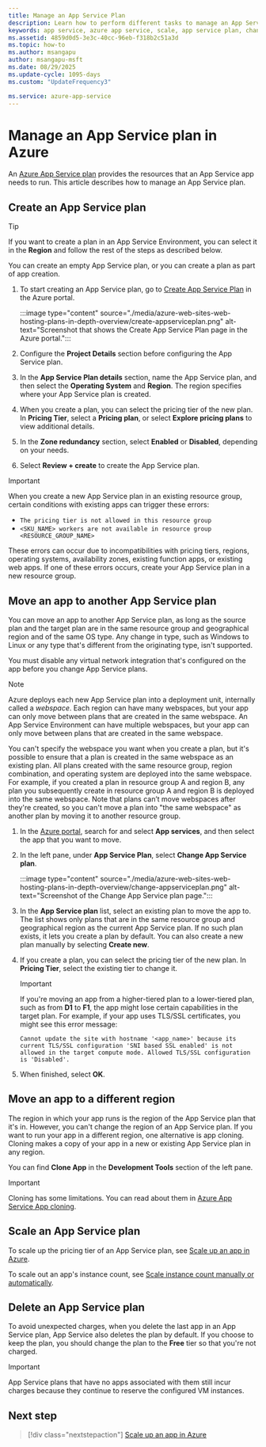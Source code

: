 ```yaml
---
title: Manage an App Service Plan
description: Learn how to perform different tasks to manage an App Service plan, such as create, move, scale, and delete.
keywords: app service, azure app service, scale, app service plan, change, create, manage, management
ms.assetid: 4859d0d5-3e3c-40cc-96eb-f318b2c51a3d
ms.topic: how-to
ms.author: msangapu
author: msangapu-msft
ms.date: 08/29/2025
ms.update-cycle: 1095-days
ms.custom: "UpdateFrequency3"

ms.service: azure-app-service
---
```

# Manage an App Service plan in Azure

An [Azure App Service plan](overview-hosting-plans.md) provides the resources that an App Service app needs to run. This article describes how to manage an App Service plan.

## Create an App Service plan

> [!TIP]
> If you want to create a plan in an App Service Environment, you can select it in the **Region** and follow the rest of the steps as described below.

You can create an empty App Service plan, or you can create a plan as part of app creation.

1. To start creating an App Service plan, go to [Create App Service Plan](https://ms.portal.azure.com/#create/Microsoft.AppServicePlanCreate) in the Azure portal.

   :::image type="content" source="./media/azure-web-sites-web-hosting-plans-in-depth-overview/create-appserviceplan.png" alt-text="Screenshot that shows the Create App Service Plan page in the Azure portal.":::

1. Configure the **Project Details** section before configuring the App Service plan. 
  
1. In the **App Service Plan details** section, name the App Service plan, and then select the **Operating System** and **Region**. The region specifies where your App Service plan is created.

1. When you create a plan, you can select the pricing tier of the new plan. In **Pricing Tier**, select a **Pricing plan**, or select **Explore pricing plans** to view additional details. 

1. In the **Zone redundancy** section, select **Enabled** or **Disabled**, depending on your needs.

1. Select **Review + create** to create the App Service plan.

> [!IMPORTANT]
> When you create a new App Service plan in an existing resource group, certain conditions with existing apps can trigger these errors:
> - `The pricing tier is not allowed in this resource group`
> - `<SKU_NAME> workers are not available in resource group <RESOURCE_GROUP_NAME>`
> 
> These errors can occur due to incompatibilities with pricing tiers, regions, operating systems, availability zones, existing function apps, or existing web apps. If one of these errors occurs, create your App Service plan in a new resource group.
>


<a name="move"></a>

## Move an app to another App Service plan

You can move an app to another App Service plan, as long as the source plan and the target plan are in the same resource group and geographical region and of the same OS type. Any change in type, such as Windows to Linux or any type that's different from the originating type, isn't supported. 

You must disable any virtual network integration that's configured on the app before you change App Service plans. 


> [!NOTE]
> Azure deploys each new App Service plan into a deployment unit, internally called a *webspace*. Each region can have many webspaces, but your app can only move between plans that are created in the same webspace. An App Service Environment can have multiple webspaces, but your app can only move between plans that are created in the same webspace.
>
> You can't specify the webspace you want when you create a plan, but it's possible to ensure that a plan is created in the same webspace as an existing plan. All plans created with the same resource group, region combination, and operating system are deployed into the same webspace. For example, if you created a plan in resource group A and region B, any plan you subsequently create in resource group A and region B is deployed into the same webspace. Note that plans can’t move webspaces after they're created, so you can't move a plan into "the same webspace" as another plan by moving it to another resource group.
> 

1. In the [Azure portal](https://portal.azure.com), search for and select **App services**, and then select the app that you want to move.

1. In the left pane, under **App Service Plan**, select **Change App Service plan**.

    :::image type="content" source="./media/azure-web-sites-web-hosting-plans-in-depth-overview/change-appserviceplan.png" alt-text="Screenshot of the Change App Service plan page.":::

1. In the **App Service plan** list, select an existing plan to move the app to. The list shows only plans that are in the same resource group and geographical region as the current App Service plan. If no such plan exists, it lets you create a plan by default. You can also create a new plan manually by selecting **Create new**.

1. If you create a plan, you can select the pricing tier of the new plan. In **Pricing Tier**, select the existing tier to change it. 
   
   > [!IMPORTANT]
   > If you're moving an app from a higher-tiered plan to a lower-tiered plan, such as from **D1** to **F1**, the app might lose certain capabilities in the target plan. For example, if your app uses TLS/SSL certificates, you might see this error message:
   >
   > `Cannot update the site with hostname '<app_name>' because its current TLS/SSL configuration 'SNI based SSL enabled' is not allowed in the target compute mode. Allowed TLS/SSL configuration is 'Disabled'.`
   >

1. When finished, select **OK**.

## Move an app to a different region

The region in which your app runs is the region of the App Service plan that it's in. However, you can't change the region of an App Service plan. If you want to run your app in a different region, one alternative is app cloning. Cloning makes a copy of your app in a new or existing App Service plan in any region.

You can find **Clone App** in the **Development Tools** section of the left pane.

> [!IMPORTANT]
> Cloning has some limitations. You can read about them in [Azure App Service App cloning](app-service-web-app-cloning.md#current-restrictions).

## Scale an App Service plan

To scale up the pricing tier of an App Service plan, see [Scale up an app in Azure](manage-scale-up.md).

To scale out an app's instance count, see [Scale instance count manually or automatically](/azure/azure-monitor/autoscale/autoscale-get-started).

<a name="delete"></a>

## Delete an App Service plan

To avoid unexpected charges, when you delete the last app in an App Service plan, App Service also deletes the plan by default. If you choose to keep the plan, you should change the plan to the **Free** tier so that you're not charged.

> [!IMPORTANT]
> App Service plans that have no apps associated with them still incur charges because they continue to reserve the configured VM instances.

## Next step

> [!div class="nextstepaction"]
> [Scale up an app in Azure](manage-scale-up.md)

[createWebApp]: ./media/azure-web-sites-web-hosting-plans-in-depth-overview/create-web-app.png
[createResource]: ./media/azure-web-sites-web-hosting-plans-in-depth-overview/create-a-resource.png
